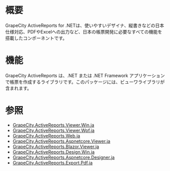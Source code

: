 # 概要

GrapeCity ActiveReports for .NETは、使いやすいデザイナ、縦書きなどの日本仕様対応、PDFやExcelへの出力など、日本の帳票開発に必要なすべての機能を搭載したコンポーネントです。

# 機能

GrapeCity ActiveReports は、.NET または .NET Framework アプリケーションで帳票を作成するライブラリです。このパッケージには、ビューワライブラリが含まれます。

# 参照

* [GrapeCity.ActiveReports.Viewer.Win.ja](https://www.nuget.org/packages/GrapeCity.ActiveReports.Viewer.Win.ja/)
* [GrapeCity.ActiveReports.Viewer.Wpf.ja](https://www.nuget.org/packages/GrapeCity.ActiveReports.Viewer.Wpf.ja/)
* [GrapeCity.ActiveReports.Web.ja](https://www.nuget.org/packages/GrapeCity.ActiveReports.Web.ja/)
* [GrapeCity.ActiveReports.Aspnetcore.Viewer.ja](https://www.nuget.org/packages/GrapeCity.ActiveReports.Aspnetcore.Viewer.ja/)
* [GrapeCity.ActiveReports.Blazor.Viewer.ja](https://www.nuget.org/packages/GrapeCity.ActiveReports.Blazor.Viewer.ja/)
* [GrapeCity.ActiveReports.Design.Win.ja](https://www.nuget.org/packages/GrapeCity.ActiveReports.Design.Win.ja/)
* [GrapeCity.ActiveReports.Aspnetcore.Designer.ja](https://www.nuget.org/packages/GrapeCity.ActiveReports.Aspnetcore.Designer.ja/)
* [GrapeCity.ActiveReports.Export.Pdf.ja](https://www.nuget.org/packages/GrapeCity.ActiveReports.Export.Pdf.ja/)